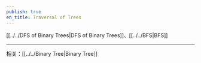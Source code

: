 ```yaml
---
publish: true
en_title: Traversal of Trees
---
```


[[../../DFS of Binary Trees|DFS of Binary Trees]]、[[../../BFS|BFS]]

---

相关：[[../../Binary Tree|Binary Tree]]